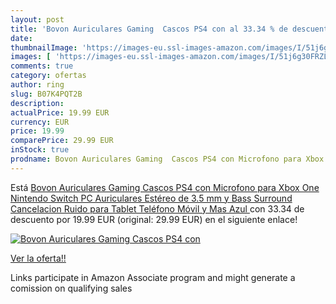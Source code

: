 ```yaml
---
layout: post
title: 'Bovon Auriculares Gaming  Cascos PS4 con al 33.34 % de descuento'
date: 
thumbnailImage: 'https://images-eu.ssl-images-amazon.com/images/I/51j6g30FRZL._SL200_.jpg'
images: [ 'https://images-eu.ssl-images-amazon.com/images/I/51j6g30FRZL._SL200_.jpg' ]
comments: true
category: ofertas
author: ring
slug: B07K4PQT2B
description:
actualPrice: 19.99 EUR
currency: EUR
price: 19.99
comparePrice: 29.99 EUR
inStock: true
prodname: Bovon Auriculares Gaming  Cascos PS4 con Microfono para Xbox One  Nintendo Switch  PC  Auriculares Estéreo de 3.5 mm y Bass Surround Cancelacion Ruido para Tablet  Teléfono Móvil y Mas  Azul 
---
```


Está [Bovon Auriculares Gaming  Cascos PS4 con Microfono para Xbox One  Nintendo Switch  PC  Auriculares Estéreo de 3.5 mm y Bass Surround Cancelacion Ruido para Tablet  Teléfono Móvil y Mas  Azul ](https://www.amazon.es/dp/B07K4PQT2B/?tag=tolees-21) con 33.34 de descuento por 19.99 EUR (original: 29.99 EUR) en el siguiente enlace!

[![Bovon Auriculares Gaming  Cascos PS4 con](https://images-eu.ssl-images-amazon.com/images/I/51j6g30FRZL._SL200_.jpg)](https://www.amazon.es/dp/B07K4PQT2B/?tag=tolees-21)

[Ver la oferta!!](https://www.amazon.es/dp/B07K4PQT2B/?tag=tolees-21)

Links participate in Amazon Associate program and might generate a comission on qualifying sales


